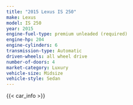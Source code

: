 ```yaml
---
title: "2015 Lexus IS 250"
make: Lexus
model: IS 250
year: 2015
engine-fuel-type: premium unleaded (required)
engine-hp: 204
engine-cylinders: 6
transmission-type: Automatic
driven-wheels: all wheel drive
number-of-doors: 4
market-category: Luxury
vehicle-size: Midsize
vehicle-style: Sedan
---
```


{{< car_info >}}
